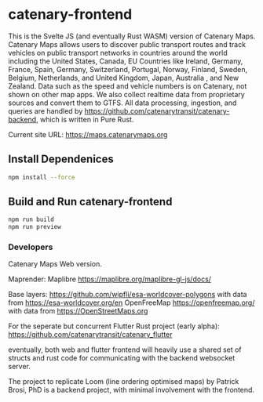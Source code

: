 # catenary-frontend

This is the Svelte JS (and eventually Rust WASM) version of Catenary Maps. Catenary Maps allows users to discover public transport routes and track vehicles on public transport networks in countries around the world including the United States, Canada, EU Countries like Ireland, Germany, France, Spain, Germany, Switzerland, Portugal, Norway, Finland, Sweden, Belgium, Netherlands, and United Kingdom, Japan, Australia , and New Zealand. Data such as the speed and vehicle numbers is on Catenary, not shown on other map apps. We also collect realtime data from proprietary sources and convert them to GTFS. All data processing, ingestion, and queries are handled by https://github.com/catenarytransit/catenary-backend, which is written in Pure Rust.

Current site URL: https://maps.catenarymaps.org

## Install Dependenices

```bash
npm install --force
```

## Build and Run catenary-frontend

```bash
npm run build
npm run preview
```

### Developers

Catenary Maps Web version. 

Maprender: Maplibre https://maplibre.org/maplibre-gl-js/docs/

Base layers:
https://github.com/wipfli/esa-worldcover-polygons with data from https://esa-worldcover.org/en
OpenFreeMap https://openfreemap.org/ with data from https://OpenStreetMaps.org

For the seperate but concurrent Flutter Rust project (early alpha): https://github.com/catenarytransit/catenary_flutter

eventually, both web and flutter frontend will heavily use a shared set of structs and rust code for communicating with the backend websocket server.

The project to replicate Loom (line ordering optimised maps) by Patrick Brosi, PhD is a backend project, with minimal involvement with the frontend.
